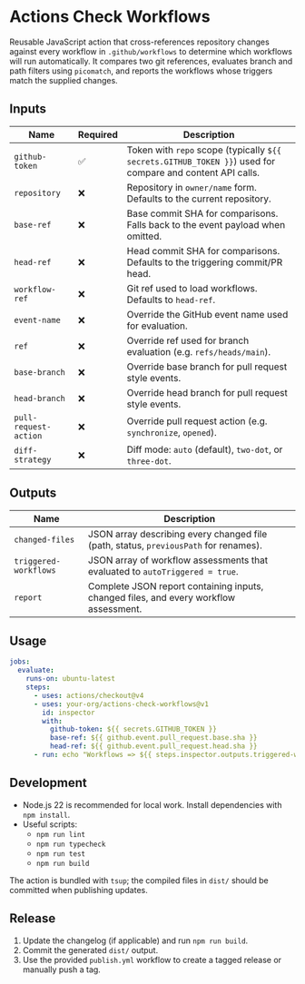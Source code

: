 # Actions Check Workflows

Reusable JavaScript action that cross-references repository changes against every workflow in `.github/workflows` to determine which workflows will run automatically. It compares two git references, evaluates branch and path filters using `picomatch`, and reports the workflows whose triggers match the supplied changes.

## Inputs

| Name | Required | Description |
| --- | --- | --- |
| `github-token` | ✅ | Token with `repo` scope (typically `${{ secrets.GITHUB_TOKEN }}`) used for compare and content API calls. |
| `repository` | ❌ | Repository in `owner/name` form. Defaults to the current repository. |
| `base-ref` | ❌ | Base commit SHA for comparisons. Falls back to the event payload when omitted. |
| `head-ref` | ❌ | Head commit SHA for comparisons. Defaults to the triggering commit/PR head. |
| `workflow-ref` | ❌ | Git ref used to load workflows. Defaults to `head-ref`. |
| `event-name` | ❌ | Override the GitHub event name used for evaluation. |
| `ref` | ❌ | Override ref used for branch evaluation (e.g. `refs/heads/main`). |
| `base-branch` | ❌ | Override base branch for pull request style events. |
| `head-branch` | ❌ | Override head branch for pull request style events. |
| `pull-request-action` | ❌ | Override pull request action (e.g. `synchronize`, `opened`). |
| `diff-strategy` | ❌ | Diff mode: `auto` (default), `two-dot`, or `three-dot`. |

## Outputs

| Name | Description |
| --- | --- |
| `changed-files` | JSON array describing every changed file (path, status, `previousPath` for renames). |
| `triggered-workflows` | JSON array of workflow assessments that evaluated to `autoTriggered = true`. |
| `report` | Complete JSON report containing inputs, changed files, and every workflow assessment. |

## Usage

```yaml
jobs:
  evaluate:
    runs-on: ubuntu-latest
    steps:
      - uses: actions/checkout@v4
      - uses: your-org/actions-check-workflows@v1
        id: inspector
        with:
          github-token: ${{ secrets.GITHUB_TOKEN }}
          base-ref: ${{ github.event.pull_request.base.sha }}
          head-ref: ${{ github.event.pull_request.head.sha }}
      - run: echo "Workflows => ${{ steps.inspector.outputs.triggered-workflows }}"
```

## Development

- Node.js 22 is recommended for local work. Install dependencies with `npm install`.
- Useful scripts:
  - `npm run lint`
  - `npm run typecheck`
  - `npm run test`
  - `npm run build`

The action is bundled with `tsup`; the compiled files in `dist/` should be committed when publishing updates.

## Release

1. Update the changelog (if applicable) and run `npm run build`.
2. Commit the generated `dist/` output.
3. Use the provided `publish.yml` workflow to create a tagged release or manually push a tag.
